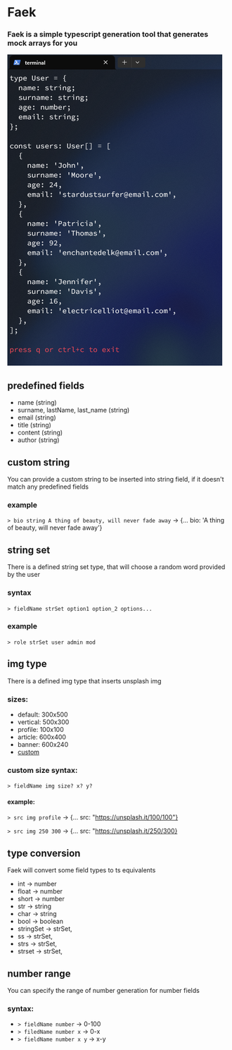 # Faek

### Faek is a simple typescript generation tool that generates mock arrays for you

![demo](./demo.png)

## predefined fields

- name (string)
- surname, lastName, last_name (string)
- email (string)
- title (string)
- content (string)
- author (string)

## custom string

You can provide a custom string to be inserted into string field, if it doesn't match any predefined fields

### example

`> bio string A thing of beauty, will never fade away` -> {... bio: 'A thing of beauty, will never fade away'}

## string set

There is a defined string set type, that will choose a random word provided by the user

### syntax

`> fieldName strSet option1 option_2 options...`

### example

`> role strSet user admin mod`

## img type

There is a defined img type that inserts unsplash img

### sizes:

- default: 300x500
- vertical: 500x300
- profile: 100x100
- article: 600x400
- banner: 600x240
- [custom](#custom-size-syntax)

### custom size syntax:

`> fieldName img size? x? y?`

#### example:

`> src img profile` -> {... src: "https://unsplash.it/100/100"}

`> src img 250 300` -> {... src: "https://unsplash.it/250/300}

## type conversion

Faek will convert some field types to ts equivalents

- int -> number
- float -> number
- short -> number
- str -> string
- char -> string
- bool -> boolean
- stringSet -> strSet,
- ss -> strSet,
- strs -> strSet,
- strset -> strSet,

## number range

You can specify the range of number generation for number fields

### syntax:

- `> fieldName number` -> 0-100
- `> filedName number x` -> 0-x
- `> fieldName number x y` -> x-y
